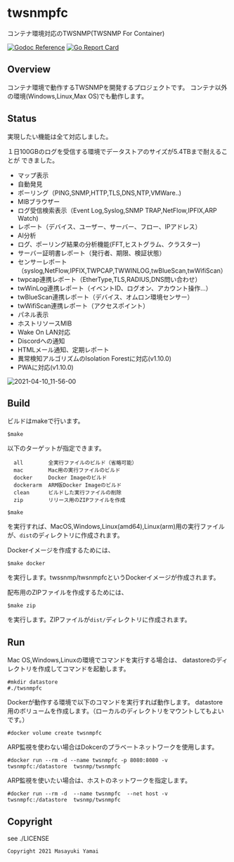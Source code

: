 # twsnmpfc
コンテナ環境対応のTWSNMP(TWSNMP For Container)


[![Godoc Reference](https://godoc.org/github.com/twsnmp/twsnmpfc?status.svg)](http://godoc.org/github.com/twsnmp/twsnmpfc)
[![Go Report Card](https://goreportcard.com/badge/twsnmp/twsnmpfc)](https://goreportcard.com/report/twsnmp/twsnmpfc)

## Overview

コンテナ環境で動作するTWSNMPを開発するプロジェクトです。
コンテナ以外の環境(Windows,Linux,Max OS)でも動作します。

## Status

実現したい機能は全て対応しました。

１日100GBのログを受信する環境でデータストアのサイズが5.4TBまで耐えることが
できました。

- マップ表示
- 自動発見
- ポーリング（PING,SNMP,HTTP,TLS,DNS,NTP,VMWare..)
- MIBブラウザー
- ログ受信検索表示（Event Log,Syslog,SNMP TRAP,NetFlow,IPFIX,ARP Watch)
- レポート（デバイス、ユーザー、サーバー、フロー、IPアドレス）
- AI分析
- ログ、ポーリング結果の分析機能(FFT,ヒストグラム、クラスター)
- サーバー証明書レポート（発行者、期限、検証状態）
- センサーレポート（syslog,NetFlow,IPFIX,TWPCAP,TWWINLOG,twBlueScan,twWifiScan）
- twpcap連携レポート（EtherType,TLS,RADIUS,DNS問い合わせ）
- twWinLog連携レポート（イベントID、ログオン、アカウント操作...）
- twBlueScan連携レポート（デバイス、オムロン環境センサー）
- twWifiScan連携レポート（アクセスポイント）
- パネル表示
- ホストリソースMIB
- Wake On LAN対応
- Discordへの通知
- HTMLメール通知、定期レポート
- 異常検知アルゴリズムのIsolation Forestに対応(v1.10.0)
- PWAに対応(v1.10.0)

![2021-04-10_11-56-00](https://user-images.githubusercontent.com/5225950/114256371-cc61db80-99f3-11eb-8631-c1917554ce26.png)

## Build

ビルドはmakeで行います。
```
$make
```
以下のターゲットが指定できます。
```
  all        全実行ファイルのビルド（省略可能）
  mac        Mac用の実行ファイルのビルド
  docker     Docker Imageのビルド
  dockerarm  ARM版Docker Imageのビルド
  clean      ビルドした実行ファイルの削除
  zip        リリース用のZIPファイルを作成
```

```
$make
```
を実行すれば、MacOS,Windows,Linux(amd64),Linux(arm)用の実行ファイルが、`dist`のディレクトリに作成されます。

Dockerイメージを作成するためには、
```
$make docker
```
を実行します。twssnmp/twsnmpfcというDockerイメージが作成されます。

配布用のZIPファイルを作成するためには、
```
$make zip
```
を実行します。ZIPファイルが`dist/`ディレクトリに作成されます。

## Run

Mac OS,Windows,Linuxの環境でコマンドを実行する場合は、
datastoreのディレクトリを作成してコマンドを起動します。
```
#mkdir datastore
#./twsnmpfc
```

Dockerが動作する環境で以下のコマンドを実行すれば動作します。
datastore用のボリュームを作成します。（ローカルのディレクトリをマウントしてもよいです。）
```
#docker volume create twsnmpfc
```

ARP監視を使わない場合はDokcerのプラベートネットワークを使用します。
```
#docker run --rm -d --name twsnmpfc -p 8080:8080 -v twsnmpfc:/datastore  twsnmp/twsnmpfc
```

ARP監視を使いたい場合は、ホストのネットワークを指定します。
```
#docker run --rm -d  --name twsnmpfc  --net host -v twsnmpfc:/datastore  twsnmp/twsnmpfc
```

## Copyright

see ./LICENSE

```
Copyright 2021 Masayuki Yamai
```
